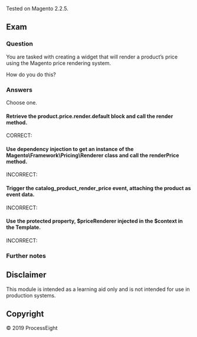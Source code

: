 Tested on Magento 2.2.5.

## Exam

### Question

You are tasked with creating a widget that will render a product’s price using the Magento price rendering system. 

How do you do this?

### Answers

Choose one.

#### Retrieve the product.price.render.default block and call the render method.

CORRECT: 

#### Use dependency injection to get an instance of the Magento\Framework\Pricing\Renderer class and call the renderPrice method.

INCORRECT: 

#### Trigger the catalog_product_render_price event, attaching the product as event data.

INCORRECT:  

#### Use the protected property, $priceRenderer injected in the $context in the Template.

INCORRECT:  

### Further notes

## Disclaimer
This module is intended as a learning aid only and is not intended for use in production systems.

## Copyright
&copy; 2019 ProcessEight
